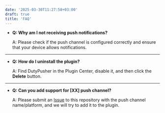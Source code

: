 ```yaml
---
date: '2025-03-30T11:27:58+03:00'
draft: true
title: 'FAQ'
---
```


- **Q: Why am I not receiving push notifications?**

  A: Please check if the push channel is configured correctly and ensure that your device allows notifications.

---

- **Q: How do I uninstall the plugin?**

  A: Find DutyPusher in the Plugin Center, disable it, and then click the **Delete** button.

---

- **Q: Can you add support for [XX] push channel?**

  A: Please submit an [Issue](https://github.com/MorCherlf/FFXIVDutyPusher/issues/new/choose) to this repository with the push channel name/platform, and we will try to add it to the plugin.